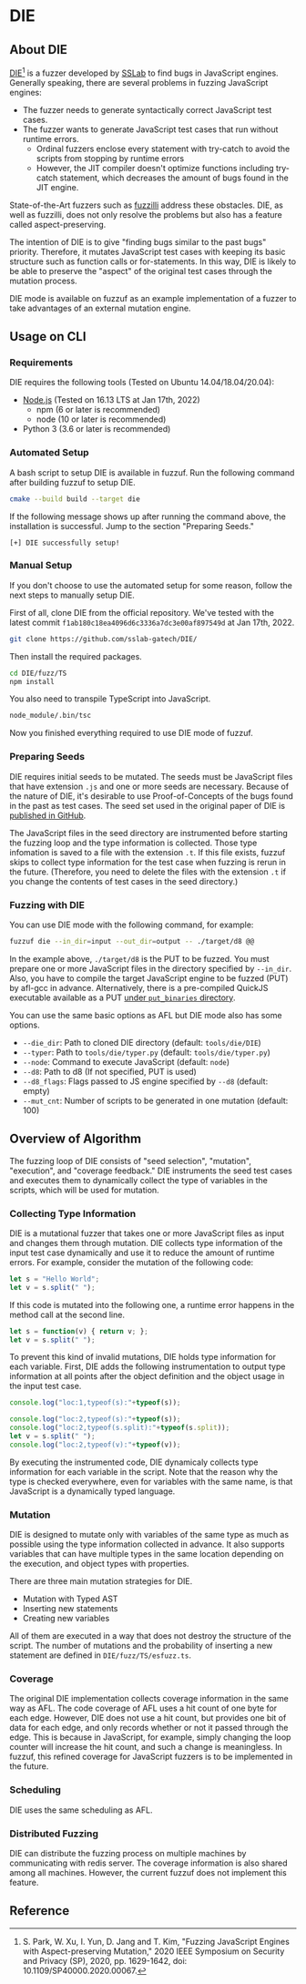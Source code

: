 # DIE

## About DIE
[DIE](https://github.com/sslab-gatech/DIE/)[^die] is a fuzzer developed by [SSLab](https://gts3.org/) to find bugs in JavaScript engines. Generally speaking, there are several problems in fuzzing JavaScript engines:

- The fuzzer needs to generate syntactically correct JavaScript test cases.
- The fuzzer wants to generate JavaScript test cases that run without runtime errors.
  - Ordinal fuzzers enclose every statement with try-catch to avoid the scripts from stopping by runtime errors
  - However, the JIT compiler doesn't optimize functions including try-catch statement, which decreases the amount of bugs found in the JIT engine.

State-of-the-Art fuzzers such as [fuzzilli](https://github.com/googleprojectzero/fuzzilli) address these obstacles. DIE, as well as fuzzilli, does not only resolve the problems but also has a feature called aspect-preserving.

The intention of DIE is to give "finding bugs similar to the past bugs" priority. Therefore, it mutates JavaScript test cases with keeping its basic structure such as function calls or for-statements. In this way, DIE is likely to be able to preserve the "aspect" of the original test cases through the mutation process.

DIE mode is available on fuzzuf as an example implementation of a fuzzer to take advantages of an external mutation engine.

## Usage on CLI

### Requirements
DIE requires the following tools (Tested on Ubuntu 14.04/18.04/20.04):

- [Node.js](https://nodejs.org/en/download/) (Tested on 16.13 LTS at Jan 17th, 2022)
  - npm (6 or later is recommended)
  - node (10 or later is recommended)
- Python 3 (3.6 or later is recommended)

### Automated Setup
A bash script to setup DIE is available in fuzzuf. Run the following command after building fuzzuf to setup DIE.

```bash
cmake --build build --target die
```

If the following message shows up after running the command above, the installation is successful. Jump to the section "Preparing Seeds."
```
[+] DIE successfully setup!
```

### Manual Setup
If you don't choose to use the automated setup for some reason, follow the next steps to manually setup DIE.

First of all, clone DIE from the official repository. We've tested with the latest commit `f1ab180c18ea4096d6c3336a7dc3e00af897549d` at Jan 17th, 2022.
```bash
git clone https://github.com/sslab-gatech/DIE/
```

Then install the required packages.
```bash
cd DIE/fuzz/TS
npm install
```

You also need to transpile TypeScript into JavaScript.
```bash
node_module/.bin/tsc
```

Now you finished everything required to use DIE mode of fuzzuf.

### Preparing Seeds
DIE requires initial seeds to be mutated.
The seeds must be JavaScript files that have extension `.js` and one or more seeds are necessary. Because of the nature of DIE, it's desirable to use Proof-of-Concepts of the bugs found in the past as test cases.
The seed set used in the original paper of DIE is [published in GitHub](https://github.com/sslab-gatech/DIE-corpus).

The JavaScript files in the seed directory are instrumented before starting the fuzzing loop and the type information is collected. Those type infomation is saved to a file with the extension `.t`. If this file exists, fuzzuf skips to collect type information for the test case when fuzzing is rerun in the future. (Therefore, you need to delete the files with the extension `.t` if you change the contents of test cases in the seed directory.)

### Fuzzing with DIE
You can use DIE mode with the following command, for example:

```bash
fuzzuf die --in_dir=input --out_dir=output -- ./target/d8 @@
```

In the example above, `./target/d8` is the PUT to be fuzzed.
You must prepare one or more JavaScript files in the directory specified by `--in_dir`.  Also, you have to compile the target JavaScript engine to be fuzzed (PUT) by afl-gcc in advance.
Alternatively, there is a pre-compiled QuickJS executable available as a PUT [under `put_binaries` directory](/test/put_binaries/README.md#quickjsqjs).

You can use the same basic options as AFL but DIE mode also has some options.

- `--die_dir`: Path to cloned DIE directory (default: `tools/die/DIE`)
- `--typer`: Path to `tools/die/typer.py` (default: `tools/die/typer.py`)
- `--node`: Command to execute JavaScript (default: `node`)
- `--d8`: Path to d8 (If not specified, PUT is used)
- `--d8_flags`: Flags passed to JS engine specified by `--d8` (default: empty)
- `--mut_cnt`: Number of scripts to be generated in one mutation (default: 100)

## Overview of Algorithm
The fuzzing loop of DIE consists of "seed selection", "mutation", "execution", and "coverage feedback."
DIE instruments the seed test cases and executes them to dynamically collect the type of variables in the scripts, which will be used for mutation.

### Collecting Type Information
DIE is a mutational fuzzer that takes one or more JavaScript files as input and changes them through mutation. DIE collects type information of the input test case dynamically and use it to reduce the amount of runtime errors.
For example, consider the mutation of the following code:

```javascript
let s = "Hello World";
let v = s.split(" ");
```

If this code is mutated into the following one, a runtime error happens in the method call at the second line.

```javascript
let s = function(v) { return v; };
let v = s.split(" ");
```

To prevent this kind of invalid mutations, DIE holds type information for each variable. First, DIE adds the following instrumentation to output type information at all points after the object definition and the object usage in the input test case.

```javascript
console.log("loc:1,typeof(s):"+typeof(s));

console.log("loc:2,typeof(s):"+typeof(s));
console.log("loc:2,typeof(s.split):"+typeof(s.split));
let v = s.split(" ");
console.log("loc:2,typeof(v):"+typeof(v));
```

By executing the instrumented code, DIE dynamicaly collects type information for each variable in the script. Note that the reason why the type is checked everywhere, even for variables with the same name, is that JavaScript is a dynamically typed language.

### Mutation
DIE is designed to mutate only with variables of the same type as much as possible using the type information collected in advance. It also supports variables that can have multiple types in the same location depending on the execution, and object types with properties.

There are three main mutation strategies for DIE.

- Mutation with Typed AST
- Inserting new statements
- Creating new variables

All of them are executed in a way that does not destroy the structure of the script. The number of mutations and the probability of inserting a new statement are defined in `DIE/fuzz/TS/esfuzz.ts`.

### Coverage
The original DIE implementation collects coverage information in the same way as AFL. The code coverage of AFL uses a hit count of one byte for each edge. However, DIE does not use a hit count, but provides one bit of data for each edge, and only records whether or not it passed through the edge. This is because in JavaScript, for example, simply changing the loop counter will increase the hit count, and such a change is meaningless.
In fuzzuf, this refined coverage for JavaScript fuzzers is to be implemented in the future.

### Scheduling
DIE uses the same scheduling as AFL.

### Distributed Fuzzing
DIE can distribute the fuzzing process on multiple machines by communicating with redis server. The coverage information is also shared among all machines.
However, the current fuzzuf does not implement this feature.

## Reference

[^die]: S. Park, W. Xu, I. Yun, D. Jang and T. Kim, "Fuzzing JavaScript Engines with Aspect-preserving Mutation," 2020 IEEE Symposium on Security and Privacy (SP), 2020, pp. 1629-1642, doi: 10.1109/SP40000.2020.00067.
